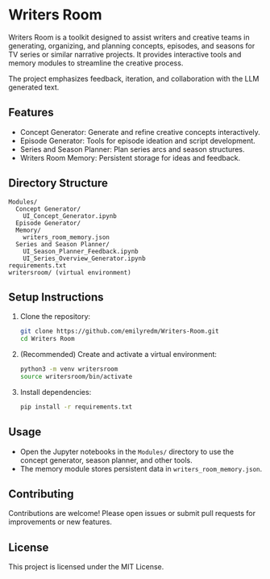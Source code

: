 # Writers Room

Writers Room is a toolkit designed to assist writers and creative teams in generating, organizing, and planning concepts, episodes, and seasons for TV series or similar narrative projects. It provides interactive tools and memory modules to streamline the creative process.

The project emphasizes feedback, iteration, and collaboration with the LLM generated text.

## Features
- Concept Generator: Generate and refine creative concepts interactively.
- Episode Generator: Tools for episode ideation and script development.
- Series and Season Planner: Plan series arcs and season structures.
- Writers Room Memory: Persistent storage for ideas and feedback.

## Directory Structure
```text
Modules/
  Concept Generator/
    UI_Concept_Generator.ipynb
  Episode Generator/
  Memory/
    writers_room_memory.json
  Series and Season Planner/
    UI_Season_Planner_Feedback.ipynb
    UI_Series_Overview_Generator.ipynb
requirements.txt
writersroom/ (virtual environment)
```


## Setup Instructions
1. Clone the repository:
   ```bash
   git clone https://github.com/emilyredm/Writers-Room.git
   cd Writers Room
   ```
2. (Recommended) Create and activate a virtual environment:
   ```bash
   python3 -m venv writersroom
   source writersroom/bin/activate
   ```
3. Install dependencies:
   ```bash
   pip install -r requirements.txt
   ```

## Usage
- Open the Jupyter notebooks in the `Modules/` directory to use the concept generator, season planner, and other tools.
- The memory module stores persistent data in `writers_room_memory.json`.

## Contributing
Contributions are welcome! Please open issues or submit pull requests for improvements or new features.

## License
This project is licensed under the MIT License.
